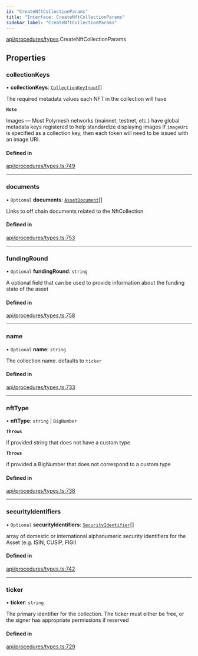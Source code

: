 ```yaml
---
id: "CreateNftCollectionParams"
title: "Interface: CreateNftCollectionParams"
sidebar_label: "CreateNftCollectionParams"
---
```


[api/procedures/types](../../../../../modules/API/Procedures/Types/Types.md).CreateNftCollectionParams

## Properties

### collectionKeys

• **collectionKeys**: [`CollectionKeyInput`](../../../../../modules/API/Procedures/Types/Types.md#collectionkeyinput)[]

The required metadata values each NFT in the collection will have

**`Note`**

Images — Most Polymesh networks (mainnet, testnet, etc.) have global metadata keys registered to help standardize displaying images
If `imageUri` is specified as a collection key, then each token will need to be issued with an image URI.

#### Defined in

[api/procedures/types.ts:749](https://github.com/PolymeshAssociation/polymesh-sdk/blob/88db4a911/src/api/procedures/types.ts#L749)

___

### documents

• `Optional` **documents**: [`AssetDocument`](../../../Entities/Asset/Types/AssetDocument/AssetDocument.md)[]

Links to off chain documents related to the NftCollection

#### Defined in

[api/procedures/types.ts:753](https://github.com/PolymeshAssociation/polymesh-sdk/blob/88db4a911/src/api/procedures/types.ts#L753)

___

### fundingRound

• `Optional` **fundingRound**: `string`

A optional field that can be used to provide information about the funding state of the asset

#### Defined in

[api/procedures/types.ts:758](https://github.com/PolymeshAssociation/polymesh-sdk/blob/88db4a911/src/api/procedures/types.ts#L758)

___

### name

• `Optional` **name**: `string`

The collection name. defaults to `ticker`

#### Defined in

[api/procedures/types.ts:733](https://github.com/PolymeshAssociation/polymesh-sdk/blob/88db4a911/src/api/procedures/types.ts#L733)

___

### nftType

• **nftType**: `string` \| `BigNumber`

**`Throws`**

if provided string that does not have a custom type

**`Throws`**

if provided a BigNumber that does not correspond to a custom type

#### Defined in

[api/procedures/types.ts:738](https://github.com/PolymeshAssociation/polymesh-sdk/blob/88db4a911/src/api/procedures/types.ts#L738)

___

### securityIdentifiers

• `Optional` **securityIdentifiers**: [`SecurityIdentifier`](../../../Entities/Asset/Types/SecurityIdentifier/SecurityIdentifier.md)[]

array of domestic or international alphanumeric security identifiers for the Asset (e.g. ISIN, CUSIP, FIGI)

#### Defined in

[api/procedures/types.ts:742](https://github.com/PolymeshAssociation/polymesh-sdk/blob/88db4a911/src/api/procedures/types.ts#L742)

___

### ticker

• **ticker**: `string`

The primary identifier for the collection. The ticker must either be free, or the signer has appropriate permissions if reserved

#### Defined in

[api/procedures/types.ts:729](https://github.com/PolymeshAssociation/polymesh-sdk/blob/88db4a911/src/api/procedures/types.ts#L729)

